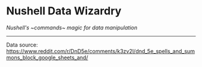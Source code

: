 # Nushell Data Wizardry

*Nushell's ~commands~ magic for data manipulation*

---

Data source: https://www.reddit.com/r/DnD5e/comments/k3zv2l/dnd_5e_spells_and_summons_block_google_sheets_and/

